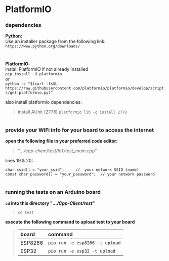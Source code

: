 

# PlatformIO

### dependencies

**Python:**  
Use an installer package from the following link:  
```https://www.python.org/downloads/```

#

**PlatformIO:**  
install PlatformIO if not already installed  
```pip install -U platformio```  
or  
```python -c "$(curl -fsSL https://raw.githubusercontent.com/platformio/platformio/develop/scripts/get-platformio.py)"```


also install platformio dependencies:  
> install AUnit (2778)
```platformio lib -g install 2778```

#  

### provide your WiFi info for your board to access the internet   

**open the following file in your preferred code editor:**  

> "*.../cpp-client/test/IoT/test_main.cpp*"  


lines 19 & 20:  
```
char ssid[] = "your_ssid";     //  your network SSID (name)
const char password[] = "your_password";  // your network password
```

#

### running the tests on an Arduino board

**`cd` into this directory "*.../Cpp-Client/test*"**  
> ```cd test```

**execute the following command to upload test to your board**  

>| board | command |
>|:-- |:-- |
>| ESP8266 | ```pio run -e esp8266 -t upload``` |
>| ESP32 | ```pio run -e esp32 -t upload``` |

